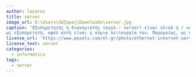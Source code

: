 ```yaml
---
author: lazaros
title: server
image_url: D:\Users\Λάζαρος\Downloads\server.jpg
caption: 'Εξυπηρετητής ή διακομιστής (αγγλ.: server) είναι υλικό ή / και λογισμικό που αναλαμβάνει την παροχή διάφορων υπηρεσιών, «εξυπηρετώντας» αιτήσεις άλλων προγραμμάτων, γνωστών ως πελάτες (clients) που μπορούν να τρέχουν στον ίδιο υπολογιστή ή σε σύνδεση μέσω δικτύου. Όταν ένας υπολογιστής εκτελεί κυρίως τέτοια προγράμματα εξυπηρετητές συνεχόμενα, 24 ώρες την ημέρα, τότε μπορούμε να αναφερθούμε σε όλον τον υπολογιστή 
ως εξυπηρετητή, αφού αυτή είναι η κύρια λειτουργία του. Παρομοίως, ως πελάτη μπορούμε να θεωρήσουμε είτε κάποιο λογισμικό που επικοινωνεί και υποβάλλει αιτήματα στον εξυπηρετητή, είτε όλο τον υπολογιστή όταν ο εξυπηρετητής είναι άλλος υπολογιστής και οι 2 υπολογιστές είναι συνδεδεμένοι σε ένα δίκτυο.'
license_url: 'https://www.pexels.com/el-gr/photo/ethernet-internet-server-2881233/'
license_text: server
categories:
  - informatics
tags:
  - server
---
```

